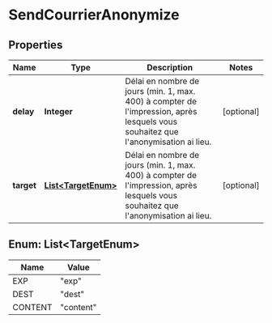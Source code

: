 # SendCourrierAnonymize

## Properties
Name | Type | Description | Notes
------------ | ------------- | ------------- | -------------
**delay** | **Integer** | Délai en nombre de jours (min. 1, max. 400) à compter de l&#x27;impression, après lesquels vous souhaitez que l&#x27;anonymisation ai lieu. |  [optional]
**target** | [**List&lt;TargetEnum&gt;**](#List&lt;TargetEnum&gt;) | Délai en nombre de jours (min. 1, max. 400) à compter de l&#x27;impression, après lesquels vous souhaitez que l&#x27;anonymisation ai lieu. |  [optional]

<a name="List<TargetEnum>"></a>
## Enum: List&lt;TargetEnum&gt;
Name | Value
---- | -----
EXP | &quot;exp&quot;
DEST | &quot;dest&quot;
CONTENT | &quot;content&quot;
